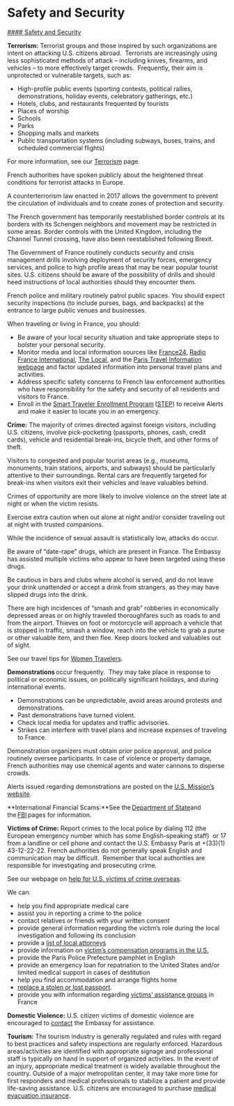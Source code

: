 # Safety and Security

[#### Safety and Security](javascript:void(0); "Safety and Security")

**Terrorism:** Terrorist groups and those inspired by such organizations are intent on attacking U.S. citizens abroad.  Terrorists are increasingly using less sophisticated methods of attack – including knives, firearms, and vehicles – to more effectively target crowds.  Frequently, their aim is unprotected or vulnerable targets, such as:

* High-profile public events (sporting contests, political rallies, demonstrations, holiday events, celebratory gatherings, etc.)
* Hotels, clubs, and restaurants frequented by tourists
* Places of worship
* Schools
* Parks
* Shopping malls and markets
* Public transportation systems (including subways, buses, trains, and scheduled commercial flights)

For more information, see our [Terrorism](https://travel.state.gov/content/travel/en/international-travel/emergencies/terrorism.html) page.

French authorities have spoken publicly about the heightened threat conditions for terrorist attacks in Europe.

A counterterrorism law enacted in 2017 allows the government to prevent the circulation of individuals and to create zones of protection and security.

The French government has temporarily reestablished border controls at its borders with its Schengen neighbors and movement may be restricted in some areas. Border controls with the United Kingdom, including the Channel Tunnel crossing, have also been reestablished following Brexit.

The Government of France routinely conducts security and crisis management drills involving deployment of security forces, emergency services, and police to high profile areas that may be near popular tourist sites. U.S. citizens should be aware of the possibility of drills and should heed instructions of local authorities should they encounter them.

French police and military routinely patrol public spaces. You should expect security inspections (to include purses, bags, and backpacks) at the entrance to large public venues and businesses.

When traveling or living in France, you should:

* Be aware of your local security situation and take appropriate steps to bolster your personal security.
* Monitor media and local information sources like [France24](http://www.france24.com/en/), [Radio France International](http://en.rfi.fr/france/), [The Local](https://www.thelocal.fr/), and the [Paris Travel Information webpage](https://en.parisinfo.com/) and factor updated information into personal travel plans and activities.
* Address specific safety concerns to French law enforcement authorities who have responsibility for the safety and security of all residents and visitors to France.
* Enroll in the [Smart Traveler Enrollment Program](https://step.state.gov/step/) ([STEP](https://step.state.gov/step/)) to receive Alerts and make it easier to locate you in an emergency.

**Crime:** The majority of crimes directed against foreign visitors, including U.S. citizens, involve pick-pocketing (passports, phones, cash, credit cards), vehicle and residential break-ins, bicycle theft, and other forms of theft.

Visitors to congested and popular tourist areas (e.g., museums, monuments, train stations, airports, and subways) should be particularly attentive to their surroundings. Rental cars are frequently targeted for break-ins when visitors exit their vehicles and leave valuables behind.

Crimes of opportunity are more likely to involve violence on the street late at night or when the victim resists.

Exercise extra caution when out alone at night and/or consider traveling out at night with trusted companions.

While the incidence of sexual assault is statistically low, attacks do occur.

Be aware of “date-rape” drugs, which are present in France. The Embassy has assisted multiple victims who appear to have been targeted using these drugs.

Be cautious in bars and clubs where alcohol is served, and do not leave your drink unattended or accept a drink from strangers, as they may have slipped drugs into the drink.

There are high incidences of “smash and grab” robberies in economically depressed areas or on highly traveled thoroughfares such as roads to and from the airport. Thieves on foot or motorcycle will approach a vehicle that is stopped in traffic, smash a window, reach into the vehicle to grab a purse or other valuable item, and then flee. Keep doors locked and valuables out of sight.

See our travel tips for [Women Travelers](https://travel.state.gov/content/travel/en/international-travel/before-you-go/travelers-with-special-considerations/women-travelers.html).

**Demonstrations** occur frequently.  They may take place in response to political or economic issues, on politically significant holidays, and during international events.

* Demonstrations can be unpredictable, avoid areas around protests and demonstrations.
* Past demonstrations have turned violent.
* Check local media for updates and traffic advisories.
* Strikes can interfere with travel plans and increase expenses of traveling to France.

Demonstration organizers must obtain prior police approval, and police routinely oversee participants. In case of violence or property damage, French authorities may use chemical agents and water cannons to disperse crowds.

Alerts issued regarding demonstrations are posted on the [U.S. Mission’s website](https://fr.usembassy.gov/category/alert/).

**International Financial Scams:**See the [Department of State](http://travel.state.gov/content/passports/english/emergencies/scams.html)and the [FBI](http://www.fbi.gov/scams-safety/fraud) pages for information.

**Victims of Crime:** Report crimes to the local police by dialing 112 (the European emergency number which has some English-speaking staff)  or 17 from a landline or cell phone and contact the U.S. Embassy Paris at +(33)(1) 43-12-22-22. French authorities do not generally speak English and communication may be difficult.  Remember that local authorities are responsible for investigating and prosecuting crime.

See our webpage on [help for U.S. victims of crime overseas](http://travel.state.gov/content/passports/en/emergencies/victims.html).

We can:

* help you find appropriate medical care
* assist you in reporting a crime to the police
* contact relatives or friends with your written consent
* provide general information regarding the victim’s role during the local investigation and following its conclusion
* provide a [list of local attorneys](https://fr.usembassy.gov/english-speaking-attorneys-in-france/)
* provide information on [victim’s compensation programs in the U.S.](https://travel.state.gov/content/travel/en/international-travel/emergencies/crime.html)
* provide the Paris Police Prefecture pamphlet in English
* provide an emergency loan for repatriation to the United States and/or limited medical support in cases of destitution
* help you find accommodation and arrange flights home
* [replace a stolen or lost passport](https://fr.usembassy.gov/passports/emergency-passports/).
* provide you with information regarding [victims’ assistance groups](https://fr.usembassy.gov/services/assistance-for-victims-of-crimes-in-france/) in France

**Domestic Violence:** U.S. citizen victims of domestic violence are encouraged to [contact](https://fr.usembassy.gov/contact/) the Embassy for assistance.

**Tourism:** The tourism industry is generally regulated and rules with regard to best practices and safety inspections are regularly enforced. Hazardous areas/activities are identified with appropriate signage and professional staff is typically on hand in support of organized activities. In the event of an injury, appropriate medical treatment is widely available throughout the country. Outside of a major metropolitan center, it may take more time for first responders and medical professionals to stabilize a patient and provide life-saving assistance. U.S. citizens are encouraged to purchase [medical evacuation insurance](https://travel.state.gov/content/travel/en/international-travel/before-you-go/your-health-abroad/Insurance_Coverage_Overseas.html).